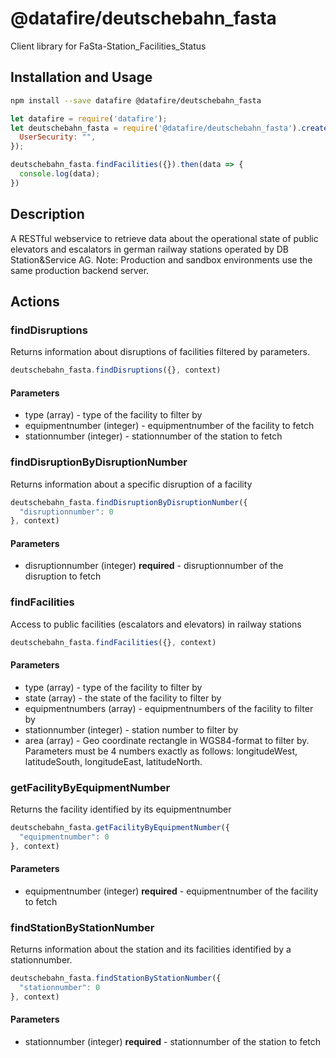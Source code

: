 # @datafire/deutschebahn_fasta

Client library for FaSta-Station_Facilities_Status

## Installation and Usage
```bash
npm install --save datafire @datafire/deutschebahn_fasta
```

```js
let datafire = require('datafire');
let deutschebahn_fasta = require('@datafire/deutschebahn_fasta').create({
  UserSecurity: "",
});

deutschebahn_fasta.findFacilities({}).then(data => {
  console.log(data);
})
```

## Description
A RESTful webservice to retrieve data about the operational state of public elevators and escalators in german railway stations operated by DB Station&Service AG. 
Note: Production and sandbox environments use the same production backend server. 

## Actions
### findDisruptions
Returns information about disruptions of facilities filtered by parameters.


```js
deutschebahn_fasta.findDisruptions({}, context)
```

#### Parameters
* type (array) - type of the facility to filter by
* equipmentnumber (integer) - equipmentnumber of the facility to fetch
* stationnumber (integer) - stationnumber of the station to fetch

### findDisruptionByDisruptionNumber
Returns information about a specific disruption of a facility


```js
deutschebahn_fasta.findDisruptionByDisruptionNumber({
  "disruptionnumber": 0
}, context)
```

#### Parameters
* disruptionnumber (integer) **required** - disruptionnumber of the disruption to fetch

### findFacilities
Access to public facilities (escalators and elevators) in railway stations


```js
deutschebahn_fasta.findFacilities({}, context)
```

#### Parameters
* type (array) - type of the facility to filter by
* state (array) - the state of the facility to filter by
* equipmentnumbers (array) - equipmentnumbers of the facility to filter by
* stationnumber (integer) - station number to filter by
* area (array) - Geo coordinate rectangle in WGS84-format to filter by. Parameters must be 4 numbers exactly as follows: longitudeWest, latitudeSouth, longitudeEast, latitudeNorth.

### getFacilityByEquipmentNumber
Returns the facility identified by its equipmentnumber


```js
deutschebahn_fasta.getFacilityByEquipmentNumber({
  "equipmentnumber": 0
}, context)
```

#### Parameters
* equipmentnumber (integer) **required** - equipmentnumber of the facility to fetch

### findStationByStationNumber
Returns information about the station and its facilities identified by a stationnumber.


```js
deutschebahn_fasta.findStationByStationNumber({
  "stationnumber": 0
}, context)
```

#### Parameters
* stationnumber (integer) **required** - stationnumber of the station to fetch

